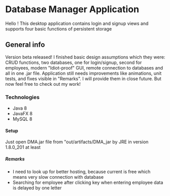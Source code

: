 # Database Manager Application

Hello !
This desktop application contains login and signup views and supports four basic functions of persistent storage


## General info
	
Version beta released! I finished basic design assumptions which they were: CRUD functions, two databases, one for login/signup, second for employees, modern "Idiot-proof" GUI, remote connection to databases and all in one .jar file. Application still needs improvements like animations, unit tests, and fixes visible in "Remarks". I will provide them in close future. But now feel free to check out my work!


### Technologies

- Java 8
- JavaFX 8
- MySQL 8

#### Setup

Just open DMA.jar file from "out/artifacts/DMA_jar by JRE in version 1.8.0_201  at least


##### Remarks 

- I need to look up for better hosting, because current is free which means very slow connection with database
- Searching for employee after clicking key when entering employee data is delayed by one letter
